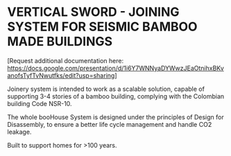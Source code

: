 # VERTICAL SWORD - JOINING SYSTEM FOR SEISMIC BAMBOO MADE BUILDINGS

[Request additional documentation here: https://docs.google.com/presentation/d/1i6Y7WNNyaDYWwzJEaOtnihxBKvanofsTyfTvNwutfks/edit?usp=sharing]

Joinery system is intended to work as a scalable solution, capable of supporting 3-4 stories of a bamboo building, complying with the Colombian building Code NSR-10. 

The whole booHouse System is designed under the principles of Design for Disassembly, to ensure a better life cycle management and handle CO2 leakage.

Built to support homes for >100 years.
